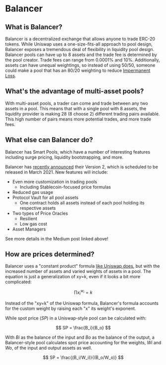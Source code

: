 # Balancer

## What is Balancer?

Balancer is a decentralized exchange that allows anyone to trade ERC-20 tokens. While Uniswap uses a one-size-fits-all approach to pool design, Balancer exposes a tremendous deal of flexibility in liquidity pool design. Balancer pools can have up to 8 assets and the trade fee is determined by the pool creator. Trade fees can range from 0.0001% and 10%. Additionally, assets can have unequal weightings, so instead of using 50/50, someone could make a pool that has an 80/20 weighting to reduce [Impermanent Loss](https://explain.eli5defi.info/decentralized-exchanges#what-is-impermanent-loss-il).

## What's the advantage of multi-asset pools?

With multi-asset pools, a trader can come and trade between any two assets in a pool. This means that with a single pool with 8 assets, the liquidity provider is making 28 \(8 choose 2\) different trading pairs available. This high number of pairs means more potential trades, and more trade fees. 

## What else can Balancer do?

Balancer has Smart Pools, which have a number of interesting features including surge pricing, liquidity bootstrapping, and more. 

Balancer has [recently announced](https://medium.com/balancer-protocol/balancer-v2-generalizing-amms-16343c4563ff) their Version 2, which is scheduled to be released in March 2021. New features will include:

* Even more customization in trading pools
  * Including Stablecoin-focused price formulas
* Reduced gas usage
* Protocol Vault for all pool assets
  * One contract holds all assets instead of each pool holding its respective assets
* Two types of Price Oracles
  * Resilient
  * Low gas cost
* Asset Managers

See more details in the Medium post linked above!

## How are prices determined?

Balancer uses a "constant product" formula [like Uniswap does](https://explain.eli5defi.info/decentralized-exchanges/uniswap#how-are-prices-determined), but with the increased number of assets and varied weights of assets in a pool. The equation is just a generalization of xy=k, even if it looks a bit more complicated:

$$
\prod{{x_i}^{w_i}}=k
$$

 Instead of the "xy=k" of the Uniswap formula, Balancer's formula accounts for the custom weight by raising each "x" its weight's exponent. 

While spot price \(_SP_\) in a Uniswap-style pool can be calculated with:

$$
SP = \frac{B_i}{B_o}
$$

With _Bi_ as the balance of the input and _Bo_ as the balance of the output, a Balancer-style pool calculates spot price accounting for the weights, _Wi_ and _Wo_, of the input and output assets as well.

$$
SP = \frac{(B_i/W_i)}{(B_o/W_o)}
$$



